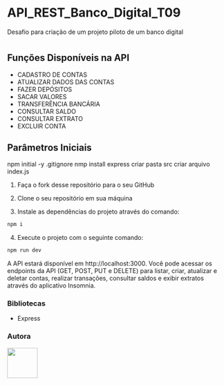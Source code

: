 # API_REST_Banco_Digital_T09
Desafio para criação de um projeto piloto de um banco digital
#
## Funções Disponíveis na API


* CADASTRO DE CONTAS
* ATUALIZAR DADOS DAS CONTAS
* FAZER DEPÓSITOS
* SACAR VALORES
* TRANSFERÊNCIA BANCÁRIA
* CONSULTAR SALDO
* CONSULTAR EXTRATO
* EXCLUIR CONTA

## Parâmetros Iniciais
npm initial -y
.gitignore
nmp install express
criar pasta src
criar arquivo index.js

1. Faça o fork desse repositório para o seu GitHub

2. Clone o seu repositório em sua máquina

3. Instale as dependências do projeto através do comando:

```bash
npm i
```
4. Execute o projeto com o seguinte comando:

```bash
npm run dev
```

A API estará disponível em http://localhost:3000. Você pode acessar os endpoints da API (GET, POST, PUT e DELETE) para listar, criar, atualizar e deletar contas, realizar transações, consultar saldos e exibir extratos através do aplicativo Insomnia.


### Bibliotecas
* Express




### Autora

<a href="https://github.com/analeticialopes)">

<img src= "https://avatars.githubusercontent.com/u/141182017?s=400&u=f415f8033420d1d151dba3568a1c313b2433f10b&v=4" width="70px"/>
</a>


